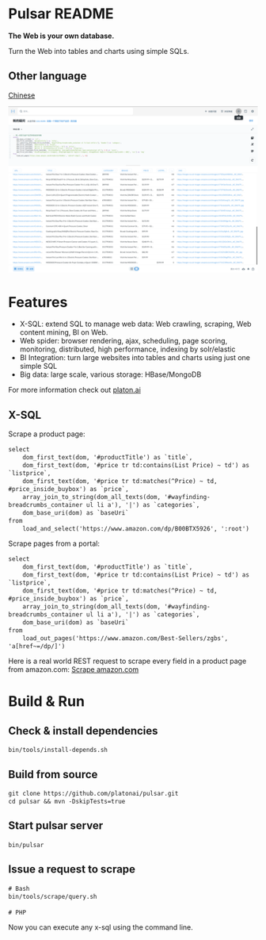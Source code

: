 Pulsar README
===================
**The Web is your own database.**

Turn the Web into tables and charts using simple SQLs.

## Other language
[Chinese](README.zh.md)

![product-screenshot](docs/images/pulsar-product-screenshot-1.png)

# Features
- X-SQL: extend SQL to manage web data: Web crawling, scraping, Web content mining, BI on Web.
- Web spider: browser rendering, ajax, scheduling, page scoring, monitoring, distributed, high performance, indexing by solr/elastic
- BI Integration: turn large websites into tables and charts using just one simple SQL
- Big data: large scale, various storage: HBase/MongoDB

For more information check out [platon.ai](http://platon.ai)

## X-SQL

Scrape a product page:

    select
        dom_first_text(dom, '#productTitle') as `title`,
        dom_first_text(dom, '#price tr td:contains(List Price) ~ td') as `listprice`,
        dom_first_text(dom, '#price tr td:matches(^Price) ~ td, #price_inside_buybox') as `price`,
        array_join_to_string(dom_all_texts(dom, '#wayfinding-breadcrumbs_container ul li a'), '|') as `categories`,
        dom_base_uri(dom) as `baseUri`
    from
        load_and_select('https://www.amazon.com/dp/B00BTX5926', ':root')

Scrape pages from a portal:

    select
        dom_first_text(dom, '#productTitle') as `title`,
        dom_first_text(dom, '#price tr td:contains(List Price) ~ td') as `listprice`,
        dom_first_text(dom, '#price tr td:matches(^Price) ~ td, #price_inside_buybox') as `price`,
        array_join_to_string(dom_all_texts(dom, '#wayfinding-breadcrumbs_container ul li a'), '|') as `categories`,
        dom_base_uri(dom) as `baseUri`
    from
        load_out_pages('https://www.amazon.com/Best-Sellers/zgbs', 'a[href~=/dp/]')

Here is a real world REST request to scrape every field in a product page from amazon.com:
[Scrape amazon.com](pulsar-client/src/main/resources/requests/amazon-product.json)

# Build & Run
## Check & install dependencies

    bin/tools/install-depends.sh

## Build from source

    git clone https://github.com/platonai/pulsar.git
    cd pulsar && mvn -DskipTests=true

## Start pulsar server

    bin/pulsar

## Issue a request to scrape

    # Bash
    bin/tools/scrape/query.sh

    # PHP
    

Now you can execute any x-sql using the command line.

